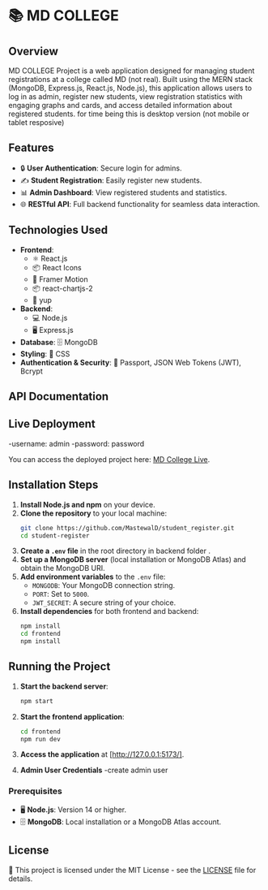 # 📚 MD COLLEGE 

## Overview

MD COLLEGE Project is a web application designed for managing student registrations at a college called MD (not real). Built using the MERN stack (MongoDB, Express.js, React.js, Node.js), this application allows users to log in as admin, register new students, view registration statistics with engaging graphs and cards, and access detailed information about registered students. for time being this is desktop version (not mobile or tablet resposive)

## Features

- 🔒 **User Authentication**: Secure login for admins.
- ✍️ **Student Registration**: Easily register new students.
- 📊 **Admin Dashboard**: View registered students and statistics.
- 🌐 **RESTful API**: Full backend functionality for seamless data interaction.

## Technologies Used

- **Frontend**: 
  - ⚛️ React.js
  - 📦 React Icons
  - 🎨 Framer Motion
  - 📦 react-chartjs-2
  - 🔑 yup
- **Backend**: 
  - 💻 Node.js
  - 🖥️ Express.js
- **Database**: 🗄️ MongoDB
- **Styling**: 🎨 CSS
- **Authentication & Security**: 🔑 Passport, JSON Web Tokens (JWT), Bcrypt

## API Documentation



## Live Deployment
-username: admin
-password: password

You can access the deployed project here: [MD College Live](https://dreamy-sprite-be3c9d.netlify.app/).

## Installation Steps

1. **Install Node.js and npm** on your device.
2. **Clone the repository** to your local machine:
    ```bash
    git clone https://github.com/MastewalD/student_register.git
    cd student-register
    ```
3. **Create a `.env` file** in the root directory in backend folder .
4. **Set up a MongoDB server** (local installation or MongoDB Atlas) and obtain the MongoDB URI.
5. **Add environment variables** to the `.env` file:
    - `MONGODB`: Your MongoDB connection string.
    - `PORT`: Set to `5000`.
    - `JWT_SECRET`: A secure string of your choice.
6. **Install dependencies** for both frontend and backend:
    ```bash
    npm install
    cd frontend
    npm install
    ```

## Running the Project

1. **Start the backend server**:
    ```bash
    npm start
    ```
2. **Start the frontend application**:
    ```bash
    cd frontend
    npm run dev
    ```
3. **Access the application** at [http://127.0.0.1:5173/].

4. **Admin User Credentials**
   -create admin user 

### Prerequisites

- 🖥️ **Node.js**: Version 14 or higher.
- 🗄️ **MongoDB**: Local installation or a MongoDB Atlas account.

## License

📄 This project is licensed under the MIT License - see the [LICENSE](LICENSE) file for details.
